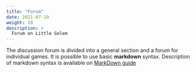 ```yaml
---
title: "Forum"
date: 2021-07-19
weight: 10
description: >
  Forum on Little Golem
---
```


The discussion forum is divided into a general section and a forum for individual games.
It is possible to use basic **markdown** syntax.
Description of markdown syntax is available on [MarkDown guide](https://www.markdownguide.org/basic-syntax/)
